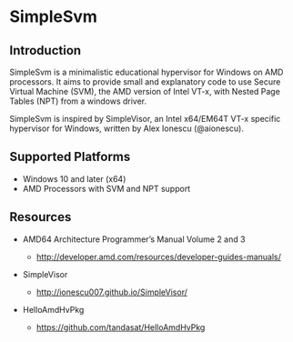 SimpleSvm
==========

Introduction
-------------

SimpleSvm is a minimalistic educational hypervisor for Windows on AMD processors.
It aims to provide small and explanatory code to use Secure Virtual Machine (SVM),
the AMD version of Intel VT-x, with Nested Page Tables (NPT) from a windows driver.

SimpleSvm is inspired by SimpleVisor, an Intel x64/EM64T VT-x specific hypervisor
for Windows, written by Alex Ionescu (@aionescu).


Supported Platforms
----------------------
- Windows 10 and later (x64)
- AMD Processors with SVM and NPT support


Resources
-------------------
- AMD64 Architecture Programmer’s Manual Volume 2 and 3
  - http://developer.amd.com/resources/developer-guides-manuals/

- SimpleVisor
  - http://ionescu007.github.io/SimpleVisor/

- HelloAmdHvPkg
  - https://github.com/tandasat/HelloAmdHvPkg
